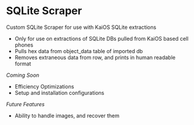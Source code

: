 # SQLite Scraper
Custom SQLite Scraper for use with KaiOS SQLite extractions

- Only for use on extractions of SQLite DBs pulled from KaiOS based cell phones 
- Pulls hex data from object_data table of imported db
- Removes extraneous data from row, and prints in human readable format

*Coming Soon*

- Efficiency Optimizations
- Setup and installation configurations

*Future Features*

- Ability to handle images, and recover them
